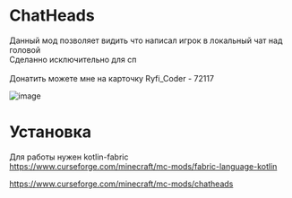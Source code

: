 # ChatHeads
Данный мод позволяет видить что написал игрок в локальный чат над головой<br />
Cделанно исключительно для сп <br /> <br />
Донатить можете мне на карточку Ryfi_Coder - 72117

![image](https://user-images.githubusercontent.com/47270610/194148051-110e8f23-99a7-417b-9501-68012a0fa27d.png)

# Установка
Для работы нужен kotlin-fabric<br />
https://www.curseforge.com/minecraft/mc-mods/fabric-language-kotlin<br />

https://www.curseforge.com/minecraft/mc-mods/chatheads
